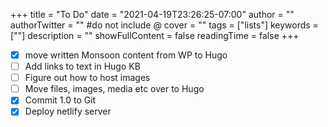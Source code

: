 +++
title = "To Do"
date = "2021-04-19T23:26:25-07:00"
author = ""
authorTwitter = "" #do not include @
cover = ""
tags = ["lists"]
keywords = [""]
description = ""
showFullContent = false
readingTime = false
+++

- [X] move written Monsoon content from WP to Hugo 
- [ ] Add links to text in Hugo KB
- [ ] Figure out how to host images
- [ ] Move files, images, media etc over to Hugo
- [X] Commit 1.0 to Git
- [X] Deploy netlify server